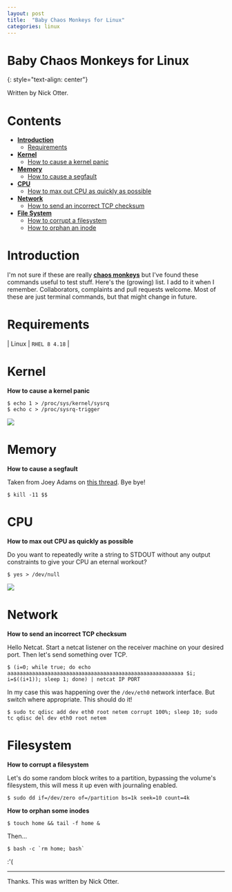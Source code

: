```yaml
---
layout: post
title:  "Baby Chaos Monkeys for Linux"
categories: linux
---
```


# Baby Chaos Monkeys for Linux
{: style="text-align: center"}

Written by Nick Otter.

# Contents

- [**Introduction**](#introduction)<br>
   - [Requirements](#requirements)<br>
- [**Kernel**](#kernel)<br>
   - [How to cause a kernel panic](#how-to-cause-a-kernel-panic)<br>
- [**Memory**](#memory)<br>
   - [How to cause a segfault](#how-to-cause-a-segfault)<br>
- [**CPU**](#cpu)<br>
   - [How to max out CPU as quickly as possible](#how-to-max-out-cpu-as-quickly-as-possible)<br>
- [**Network**](#network)<br>
   - [How to send an incorrect TCP checksum](#how-to-send-an-incorrect-TCP-checksum)<br>
- [**File System**](#filesystem)<br>
   - [How to corrupt a filesystem](#how-to-corrupt-a-filesystem)<br>
   - [How to orphan an inode](#how-to-orphan-some-inodes)<br>

# Introduction

I'm not sure if these are really [**chaos monkeys**](https://en.wikipedia.org/wiki/Chaos_engineering) but I've found these commands useful to test stuff. Here's the (growing) list. I add to it when I remember. Collaborators, complaints and pull requests welcome. Most of these are just terminal commands, but that might change in future.

# Requirements

| Linux | `RHEL 8 4.18` |

# Kernel

**How to cause a kernel panic**

```
$ echo 1 > /proc/sys/kernel/sysrq
$ echo c > /proc/sysrq-trigger
```
![](https://media1.tenor.com/images/0d19c4b59db501d0b5c0dd897a234055/tenor.gif?itemid=5799525)

# Memory

**How to cause a segfault**

Taken from Joey Adams on [this thread](https://codegolf.stackexchange.com/questions/4399/shortest-code-that-raises-a-sigsegv). Bye bye!

```
$ kill -11 $$
```

# CPU

**How to max out CPU as quickly as possible**

Do you want to repeatedly write a string to STDOUT without any output constraints to give your CPU an eternal workout?
```
$ yes > /dev/null
```
![](https://media.giphy.com/media/svcVqVsSvzm0g/giphy.gif)

# Network

**How to send an incorrect TCP checksum**

Hello Netcat. Start a netcat listener on the receiver machine on your desired port. Then let's send something over TCP.
```
$ (i=0; while true; do echo aaaaaaaaaaaaaaaaaaaaaaaaaaaaaaaaaaaaaaaaaaaaaaaaaaaaaaaaa $i; i=$((i+1)); sleep 1; done) | netcat IP PORT
```
In my case this was happening over the `/dev/eth0` network interface. But switch where appropriate. This should do it!
```
$ sudo tc qdisc add dev eth0 root netem corrupt 100%; sleep 10; sudo tc qdisc del dev eth0 root netem
```

# Filesystem

**How to corrupt a filesystem**

Let's do some random block writes to a partition, bypassing the volume's filesystem, this will mess it up even with journaling enabled.
```
$ sudo dd if=/dev/zero of=/partition bs=1k seek=10 count=4k
```

**How to orphan some inodes**

```
$ touch home && tail -f home &
```
Then...
```
$ bash -c `rm home; bash`
```
:'(

---

Thanks. This was written by Nick Otter.
